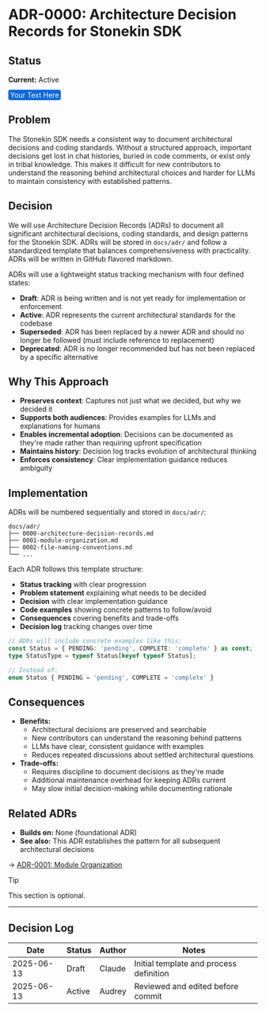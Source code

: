 # ADR-0000: Architecture Decision Records for Stonekin SDK

## Status

**Current:** Active

<span style="background-color:#0969DA; color:white; padding:2px 4px; border-radius:4px;">Your Text Here</span>

## Problem

The Stonekin SDK needs a consistent way to document architectural decisions and coding standards. Without a structured approach, important decisions get lost in chat histories, buried in code comments, or exist only in tribal knowledge. This makes it difficult for new contributors to understand the reasoning behind architectural choices and harder for LLMs to maintain consistency with established patterns.

## Decision

We will use Architecture Decision Records (ADRs) to document all significant architectural decisions, coding standards, and design patterns for the Stonekin SDK. ADRs will be stored in `docs/adr/` and follow a standardized template that balances comprehensiveness with practicality. ADRs will be written in GitHub flavored markdown.

ADRs will use a lightweight status tracking mechanism with four defined states:

- **Draft**: ADR is being written and is not yet ready for implementation or enforcement
- **Active**: ADR represents the current architectural standards for the codebase
- **Superseded**: ADR has been replaced by a newer ADR and should no longer be followed (must include reference to replacement)
- **Deprecated**: ADR is no longer recommended but has not been replaced by a specific alternative

## Why This Approach

- **Preserves context**: Captures not just what we decided, but why we decided it
- **Supports both audiences**: Provides examples for LLMs and explanations for humans
- **Enables incremental adoption**: Decisions can be documented as they're made rather than requiring upfront specification
- **Maintains history**: Decision log tracks evolution of architectural thinking
- **Enforces consistency**: Clear implementation guidance reduces ambiguity

## Implementation

ADRs will be numbered sequentially and stored in `docs/adr/`:

```text
docs/adr/
├── 0000-architecture-decision-records.md
├── 0001-module-organization.md
├── 0002-file-naming-conventions.md
└── ...
```

Each ADR follows this template structure:

- **Status tracking** with clear progression
- **Problem statement** explaining what needs to be decided
- **Decision** with clear implementation guidance
- **Code examples** showing concrete patterns to follow/avoid
- **Consequences** covering benefits and trade-offs
- **Decision log** tracking changes over time

```typescript
// ADRs will include concrete examples like this:
const Status = { PENDING: 'pending', COMPLETE: 'complete' } as const;
type StatusType = typeof Status[keyof typeof Status];

// Instead of:
enum Status { PENDING = 'pending', COMPLETE = 'complete' }
```

## Consequences

- **Benefits:**
  - Architectural decisions are preserved and searchable
  - New contributors can understand the reasoning behind patterns
  - LLMs have clear, consistent guidance with examples
  - Reduces repeated discussions about settled architectural questions
- **Trade-offs:**
  - Requires discipline to document decisions as they're made
  - Additional maintenance overhead for keeping ADRs current
  - May slow initial decision-making while documenting rationale

## Related ADRs

- **Builds on:** None (foundational ADR)
- **See also:** This ADR establishes the pattern for all subsequent architectural decisions

→ [ADR-0001: Module Organization](0001-module-organization.md)

> [!TIP]
> This section is optional.

---

## Decision Log

| Date | Status | Author | Notes |
|------|--------|--------|-------|
| 2025-06-13 | Draft | Claude | Initial template and process definition |
| 2025-06-13 | Active | Audrey | Reviewed and edited before commit |
